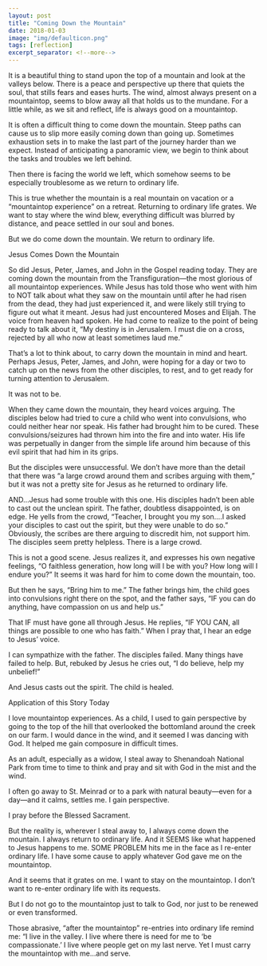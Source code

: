 ```yaml
---
layout: post
title: "Coming Down the Mountain"
date: 2018-01-03
image: "img/defaulticon.png"
tags: [reflection]
excerpt_separator: <!--more-->
---
```


It is a beautiful thing to stand upon the top of a mountain and look at the valleys below.  There is a peace and perspective up there that quiets the soul, that stills fears and eases hurts.  The wind, almost always present on a mountaintop, seems to blow away all that holds us to the mundane.  For a little while, as we sit and reflect, life is always good on a mountaintop.
<!--more-->
It is often a difficult thing to come down the mountain.  Steep paths can cause us to slip more easily coming down than going up.  Sometimes exhaustion sets in to make the last part of the journey harder than we expect.  Instead of anticipating a panoramic view, we begin to think about the tasks and troubles we left behind.

Then there is facing the world we left, which somehow seems to be especially troublesome as we return to ordinary life.

This is true whether the mountain is a real mountain on vacation or a “mountaintop experience” on a retreat.  Returning to ordinary life grates.  We want to stay where the wind blew, everything difficult was blurred by distance, and peace settled in our soul and bones.

But we do come down the mountain.  We return to ordinary life.

Jesus Comes Down the Mountain

So did Jesus, Peter, James, and John in the Gospel reading today.  They are coming down the mountain from the Transfiguration—the most glorious of all mountaintop experiences.  While Jesus has told those who went with him to NOT talk about what they saw on the mountain until after he had risen from the dead, they had just experienced it, and were likely still trying to figure out what it meant.  Jesus had just encountered Moses and Elijah.  The voice from heaven had spoken.  He had come to realize to the point of being ready to talk about it, “My destiny is in Jerusalem.  I must die on a cross, rejected by all who now at least sometimes laud me.”

That’s a lot to think about, to carry down the mountain in mind and heart.  Perhaps Jesus, Peter, James, and John, were hoping for a day or two to catch up on the news from the other disciples, to rest, and to get ready for turning attention to Jerusalem.

It was not to be.

When they came down the mountain, they heard voices arguing.  The disciples below had tried to cure a child who went into convulsions, who could neither hear nor speak.  His father had brought him to be cured.  These convulsions/seizures had thrown him into the fire and into water.  His life was perpetually in danger from the simple life around him because of this evil spirit that had him in its grips.

But the disciples were unsuccessful.  We don’t have more than the detail that there was “a large crowd around them and scribes arguing with them,” but it was not a pretty site for Jesus as he returned to ordinary life. 

AND…Jesus had some trouble with this one.  His disciples hadn’t been able to cast out the unclean spirit.  The father, doubtless disappointed, is on edge.  He yells from the crowd, “Teacher, I brought you my son….I asked your disciples to cast out the spirit, but they were unable to do so.”  Obviously, the scribes are there arguing to discredit him, not support him.  The disciples seem pretty helpless.  There is a large crowd.

This is not a good scene.  Jesus realizes it, and expresses his own negative feelings, “O faithless generation, how long will I be with you?  How long will I endure you?” It seems it was hard for him to come down the mountain, too.

But then he says, “Bring him to me.”  The father brings him, the child goes into convulsions right there on the spot, and the father says, “IF you can do anything, have compassion on us and help us.”

That IF must have gone all through Jesus.  He replies, “IF YOU CAN, all things are possible to one who has faith.” When I pray that, I hear an edge to Jesus’ voice.

I can sympathize with the father.  The disciples failed.  Many things have failed to help.  But, rebuked by Jesus he cries out, “I do believe, help my unbelief!”

And Jesus casts out the spirit.  The child is healed.

Application of this Story Today

I love mountaintop experiences.  As a child, I used to gain perspective by going to the top of the hill that overlooked the bottomland around the creek on our farm.  I would dance in the wind, and it seemed I was dancing with God.  It helped me gain composure in difficult times.

As an adult, especially as a widow, I steal away to Shenandoah National Park from time to time to think and pray and sit with God in the mist and the wind. 

I often go away to St. Meinrad or to a park with natural beauty—even for a day—and it calms, settles me.  I gain perspective.

I pray before the Blessed Sacrament.

But the reality is, wherever I steal away to, I always come down the mountain.  I always return to ordinary life.  And it SEEMS like what happened to Jesus happens to me.  SOME PROBLEM hits me in the face as I re-enter ordinary life.  I have some cause to apply whatever God gave me on the mountaintop.

And it seems that it grates on me. I want to stay on the mountaintop. I don’t want to re-enter ordinary life with its requests.

But I do not go to the mountaintop just to talk to God, nor just to be renewed or even transformed. 

Those abrasive, “after the mountaintop” re-entries into ordinary life remind me:  “I live in the valley.  I live where there is need for me to ‘be compassionate.’  I live where people get on my last nerve. Yet I must carry the mountaintop with me…and serve.

